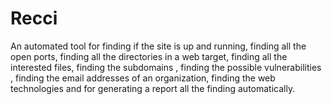 # Recci
An automated tool for finding if the site is up and running, finding all the open ports, finding all the directories in a web target, finding all the interested files, finding the subdomains , finding the possible vulnerabilities , finding the email addresses of an organization, finding the web technologies and for generating a report  all the finding automatically.

